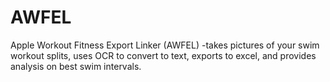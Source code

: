 # AWFEL
Apple Workout Fitness Export Linker (AWFEL) -takes pictures of your swim workout splits, uses OCR to convert to text, exports to excel, and provides analysis on best swim intervals.
